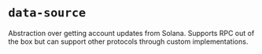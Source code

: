 # `data-source`

Abstraction over getting account updates from Solana. Supports RPC out of the box but can support other protocols
through custom implementations.